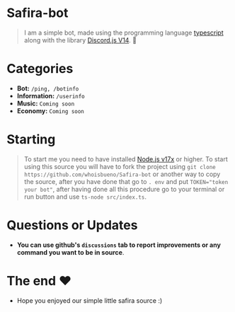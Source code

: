 # Safira-bot 
> I am a simple bot, made using the programming language [typescript](https://www.typescriptlang.org/) along with the library [Discord.js V14](https://discord.js.org/#/). 🐋 
# Categories 
- **Bot:** `/ping, /botinfo`
- **Information:** `/userinfo` 
- **Music:** `Coming soon`
- **Economy:** `Coming soon`
# Starting 
> To start me you need to have installed [Node.js v17x](https://nodejs.org/en/) or higher.
To start using this source you will have to fork the project using `git clone https://github.com/whoisbueno/Safira-bot` or another way to copy the source, after you have done that go to `. env` and put `TOKEN="token your bot"`, after having done all this procedure go to your terminal or run button and use `ts-node src/index.ts`.
# Questions or Updates 
- **You can use github's `discussions` tab to report improvements or any command you want to be in source**.
# The end ❤
- Hope you enjoyed our simple little safira source :) 
